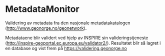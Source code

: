MetadataMonitor
===============

Validering av metadata fra den nasjonale metadatakatalogen (http://www.geonorge.no/geonetwork).

Metadataene blir validert ved hjelp av INSPIRE sin valideringstjeneste (http://inspire-geoportal.ec.europa.eu/validator2/). Resultatet blir så lagret i en database og vist frem på https://validering.geonorge.no
